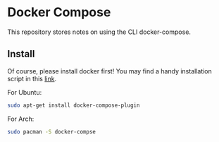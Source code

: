 # Docker Compose

This repository stores notes on using the CLI docker-compose.

## Install

Of course, please install docker first!
You may find a handy installation script in this [link](https://github.com/bruceChanJianLe/ansible-docker).

For Ubuntu:  
```bash
sudo apt-get install docker-compose-plugin
```

For Arch:  
```bash
sudo pacman -S docker-compse
```
